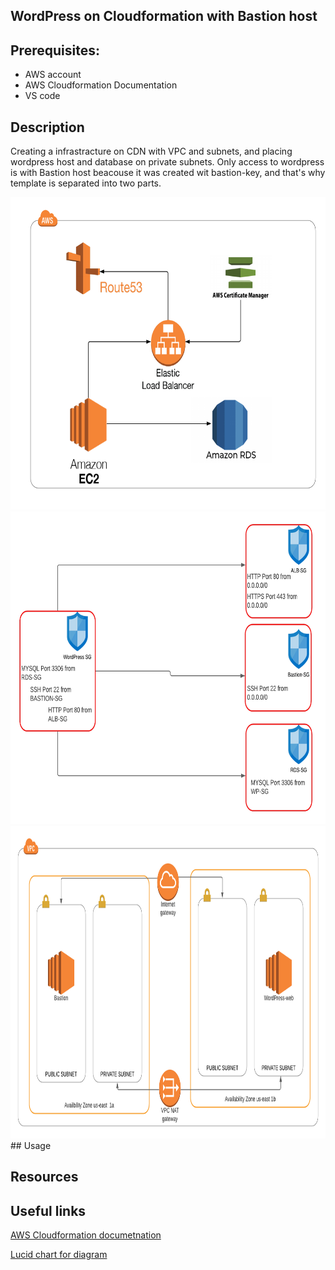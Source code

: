 ## WordPress on Cloudformation with Bastion host


 ## Prerequisites:
   - AWS account
   - AWS Cloudformation Documentation
   - VS code
   
## Description
 Creating a infrastracture on CDN with VPC and subnets, and placing wordpress host and database on private subnets. Only access to wordpress is with Bastion host beacouse it was created wit bastion-key, and that's why template is separated into two parts.
 
 <img src="images/aws_image.png" alt="aws" width="800" height="500">
 
 <img src="images/security_group.png" alt="aws" width="800" height="500">
 
 <img src="images/vpc.png" alt="aws" width="800" height="500">
## Usage

## Resources

## Useful links
[AWS Cloudformation documetnation](https://docs.aws.amazon.com/cloudformation/)

[Lucid chart for diagram](https://lucid.app/users/login#/login)
